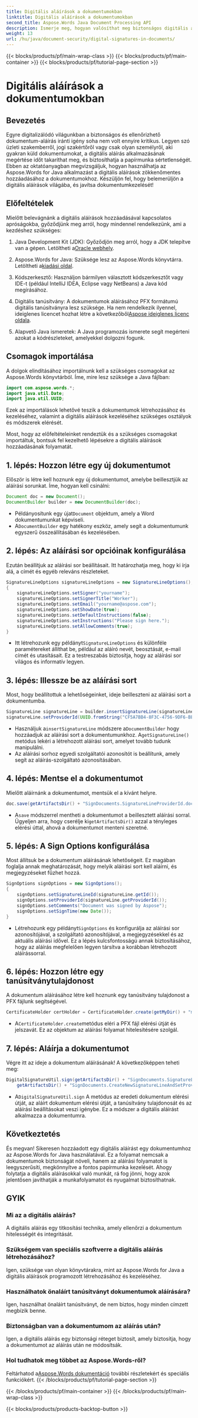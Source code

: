 ```yaml
---
title: Digitális aláírások a dokumentumokban
linktitle: Digitális aláírások a dokumentumokban
second_title: Aspose.Words Java Document Processing API
description: Ismerje meg, hogyan valósíthat meg biztonságos digitális aláírást dokumentumokban az Aspose.Words for Java használatával. Biztosítsa a dokumentum integritását lépésről lépésre szóló útmutatásokkal és forráskóddal
weight: 13
url: /hu/java/document-security/digital-signatures-in-documents/
---
```


{{< blocks/products/pf/main-wrap-class >}}
{{< blocks/products/pf/main-container >}}
{{< blocks/products/pf/tutorial-page-section >}}

# Digitális aláírások a dokumentumokban

## Bevezetés

Egyre digitalizálódó világunkban a biztonságos és ellenőrizhető dokumentum-aláírás iránti igény soha nem volt ennyire kritikus. Legyen szó üzleti szakemberről, jogi szakértőről vagy csak olyan személyről, aki gyakran küld dokumentumokat, a digitális aláírás alkalmazásának megértése időt takaríthat meg, és biztosíthatja a papírmunka sértetlenségét. Ebben az oktatóanyagban megvizsgáljuk, hogyan használhatja az Aspose.Words for Java alkalmazást a digitális aláírások zökkenőmentes hozzáadásához a dokumentumokhoz. Készüljön fel, hogy belemerüljön a digitális aláírások világába, és javítsa dokumentumkezelését!

## Előfeltételek

Mielőtt belevágnánk a digitális aláírások hozzáadásával kapcsolatos apróságokba, győződjünk meg arról, hogy mindennel rendelkezünk, ami a kezdéshez szükséges:

1.  Java Development Kit (JDK): Győződjön meg arról, hogy a JDK telepítve van a gépen. Letöltheti a[Oracle webhely](https://www.oracle.com/java/technologies/javase-jdk11-downloads.html).

2.  Aspose.Words for Java: Szüksége lesz az Aspose.Words könyvtárra. Letöltheti a[kiadási oldal](https://releases.aspose.com/words/java/).

3. Kódszerkesztő: Használjon bármilyen választott kódszerkesztőt vagy IDE-t (például IntelliJ IDEA, Eclipse vagy NetBeans) a Java kód megírásához.

4.  Digitális tanúsítvány: A dokumentumok aláírásához PFX formátumú digitális tanúsítványra lesz szüksége. Ha nem rendelkezik ilyennel, ideiglenes licencet hozhat létre a következőből[Aspose ideiglenes licenc oldala](https://purchase.aspose.com/temporary-license/).

5. Alapvető Java ismeretek: A Java programozás ismerete segít megérteni azokat a kódrészleteket, amelyekkel dolgozni fogunk.

## Csomagok importálása

A dolgok elindításához importálnunk kell a szükséges csomagokat az Aspose.Words könyvtárból. Íme, mire lesz szüksége a Java fájlban:

```java
import com.aspose.words.*;
import java.util.Date;
import java.util.UUID;
```

Ezek az importálások lehetővé teszik a dokumentumok létrehozásához és kezeléséhez, valamint a digitális aláírások kezeléséhez szükséges osztályok és módszerek elérését.

Most, hogy az előfeltételeinket rendeztük és a szükséges csomagokat importáltuk, bontsuk fel kezelhető lépésekre a digitális aláírások hozzáadásának folyamatát.

## 1. lépés: Hozzon létre egy új dokumentumot

Először is létre kell hoznunk egy új dokumentumot, amelybe beillesztjük az aláírási sorunkat. Íme, hogyan kell csinálni:

```java
Document doc = new Document();
DocumentBuilder builder = new DocumentBuilder(doc);
```

-  Példányosítunk egy újat`Document` objektum, amely a Word dokumentumunkat képviseli.
-  A`DocumentBuilder` egy hatékony eszköz, amely segít a dokumentumunk egyszerű összeállításában és kezelésében.

## 2. lépés: Az aláírási sor opcióinak konfigurálása

Ezután beállítjuk az aláírási sor beállításait. Itt határozhatja meg, hogy ki írja alá, a címét és egyéb releváns részleteket.

```java
SignatureLineOptions signatureLineOptions = new SignatureLineOptions();
{
    signatureLineOptions.setSigner("yourname");
    signatureLineOptions.setSignerTitle("Worker");
    signatureLineOptions.setEmail("yourname@aspose.com");
    signatureLineOptions.setShowDate(true);
    signatureLineOptions.setDefaultInstructions(false);
    signatureLineOptions.setInstructions("Please sign here.");
    signatureLineOptions.setAllowComments(true);
}
```
 
-  Itt létrehozunk egy példányt`SignatureLineOptions` és különféle paramétereket állíthat be, például az aláíró nevét, beosztását, e-mail címét és utasításait. Ez a testreszabás biztosítja, hogy az aláírási sor világos és informatív legyen.

## 3. lépés: Illessze be az aláírási sort

Most, hogy beállítottuk a lehetőségeinket, ideje beilleszteni az aláírási sort a dokumentumba.

```java
SignatureLine signatureLine = builder.insertSignatureLine(signatureLineOptions).getSignatureLine();
signatureLine.setProviderId(UUID.fromString("CF5A7BB4-8F3C-4756-9DF6-BEF7F13259A2"));
```
 
-  Használjuk a`insertSignatureLine` módszere a`DocumentBuilder` hogy hozzáadjuk az aláírási sort a dokumentumunkhoz. A`getSignatureLine()` metódus lekéri a létrehozott aláírási sort, amelyet tovább tudunk manipulálni.
- Az aláírási sorhoz egyedi szolgáltatói azonosítót is beállítunk, amely segít az aláírás-szolgáltató azonosításában.

## 4. lépés: Mentse el a dokumentumot

Mielőtt aláírnánk a dokumentumot, mentsük el a kívánt helyre.

```java
doc.save(getArtifactsDir() + "SignDocuments.SignatureLineProviderId.docx");
```
 
-  A`save` módszerrel mentheti a dokumentumot a beillesztett aláírási sorral. Ügyeljen arra, hogy cserélje ki`getArtifactsDir()` azzal a tényleges elérési úttal, ahová a dokumentumot menteni szeretné.

## 5. lépés: A Sign Options konfigurálása

Most állítsuk be a dokumentum aláírásának lehetőségeit. Ez magában foglalja annak meghatározását, hogy melyik aláírási sort kell aláírni, és megjegyzéseket fűzhet hozzá.

```java
SignOptions signOptions = new SignOptions();
{
    signOptions.setSignatureLineId(signatureLine.getId());
    signOptions.setProviderId(signatureLine.getProviderId());
    signOptions.setComments("Document was signed by Aspose");
    signOptions.setSignTime(new Date());
}
```
 
-  Létrehozunk egy példányt`SignOptions` és konfigurálja az aláírási sor azonosítójával, a szolgáltató azonosítójával, a megjegyzésekkel és az aktuális aláírási idővel. Ez a lépés kulcsfontosságú annak biztosításához, hogy az aláírás megfelelően legyen társítva a korábban létrehozott aláírássorral.

## 6. lépés: Hozzon létre egy tanúsítványtulajdonost

A dokumentum aláírásához létre kell hoznunk egy tanúsítvány tulajdonost a PFX fájlunk segítségével.

```java
CertificateHolder certHolder = CertificateHolder.create(getMyDir() + "morzal.pfx", "aw");
```
 
-  A`CertificateHolder.create`metódus eléri a PFX fájl elérési útját és jelszavát. Ez az objektum az aláírási folyamat hitelesítésére szolgál.

## 7. lépés: Aláírja a dokumentumot

Végre itt az ideje a dokumentum aláírásának! A következőképpen teheti meg:

```java
DigitalSignatureUtil.sign(getArtifactsDir() + "SignDocuments.SignatureLineProviderId.docx", 
    getArtifactsDir() + "SignDocuments.CreateNewSignatureLineAndSetProviderId.docx", certHolder, signOptions);
```
 
-  A`DigitalSignatureUtil.sign` A metódus az eredeti dokumentum elérési útját, az aláírt dokumentum elérési útját, a tanúsítvány tulajdonosát és az aláírási beállításokat veszi igénybe. Ez a módszer a digitális aláírást alkalmazza a dokumentumra.

## Következtetés

És megvan! Sikeresen hozzáadott egy digitális aláírást egy dokumentumhoz az Aspose.Words for Java használatával. Ez a folyamat nemcsak a dokumentumok biztonságát növeli, hanem az aláírási folyamatot is leegyszerűsíti, megkönnyítve a fontos papírmunka kezelését. Ahogy folytatja a digitális aláírásokkal való munkát, rá fog jönni, hogy azok jelentősen javíthatják a munkafolyamatot és nyugalmat biztosíthatnak. 

## GYIK

### Mi az a digitális aláírás?
A digitális aláírás egy titkosítási technika, amely ellenőrzi a dokumentum hitelességét és integritását.

### Szükségem van speciális szoftverre a digitális aláírás létrehozásához?
Igen, szüksége van olyan könyvtárakra, mint az Aspose.Words for Java a digitális aláírások programozott létrehozásához és kezeléséhez.

### Használhatok önaláírt tanúsítványt dokumentumok aláírására?
Igen, használhat önaláírt tanúsítványt, de nem biztos, hogy minden címzett megbízik benne.

### Biztonságban van a dokumentumom az aláírás után?
Igen, a digitális aláírás egy biztonsági réteget biztosít, amely biztosítja, hogy a dokumentumot az aláírás után ne módosítsák.

### Hol tudhatok meg többet az Aspose.Words-ről?
 Feltárhatod a[Aspose.Words dokumentáció](https://reference.aspose.com/words/java/) további részletekért és speciális funkciókért.
{{< /blocks/products/pf/tutorial-page-section >}}

{{< /blocks/products/pf/main-container >}}
{{< /blocks/products/pf/main-wrap-class >}}

{{< blocks/products/products-backtop-button >}}
